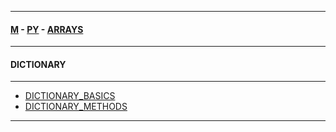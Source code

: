 
---

#### [M](https://github.com/ttltrk/TTT/blob/master/menu.md) - [PY](https://github.com/ttltrk/TTT/blob/master/PY/PY.md) - [ARRAYS](https://github.com/ttltrk/TTT/blob/master/PY/ARRAYS/ARRAYS.md)

---

#### DICTIONARY

---

* [DICTIONARY_BASICS](https://github.com/ttltrk/TTT/blob/master/PY/ARRAYS/DICT/DICT_BASICS/DICT_BASICS.md)
* [DICTIONARY_METHODS](https://github.com/ttltrk/TTT/blob/master/PY/ARRAYS/DICT/DICT_METH/DICT_METH.md)

---
